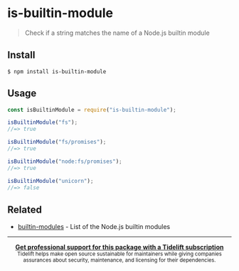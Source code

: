 # is-builtin-module

> Check if a string matches the name of a Node.js builtin module

## Install

```
$ npm install is-builtin-module
```

## Usage

```js
const isBuiltinModule = require("is-builtin-module");

isBuiltinModule("fs");
//=> true

isBuiltinModule("fs/promises");
//=> true

isBuiltinModule("node:fs/promises");
//=> true

isBuiltinModule("unicorn");
//=> false
```

## Related

- [builtin-modules](https://github.com/sindresorhus/builtin-modules) - List of
  the Node.js builtin modules

---

<div align="center">
	<b>
		<a href="https://tidelift.com/subscription/pkg/npm-is-builtin-module?utm_source=npm-is-builtin-module&utm_medium=referral&utm_campaign=readme">Get professional support for this package with a Tidelift subscription</a>
	</b>
	<br>
	<sub>
		Tidelift helps make open source sustainable for maintainers while giving companies<br>assurances about security, maintenance, and licensing for their dependencies.
	</sub>
</div>
